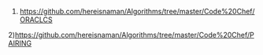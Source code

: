 1) https://github.com/hereisnaman/Algorithms/tree/master/Code%20Chef/ORACLCS

2)https://github.com/hereisnaman/Algorithms/tree/master/Code%20Chef/PAIRING
